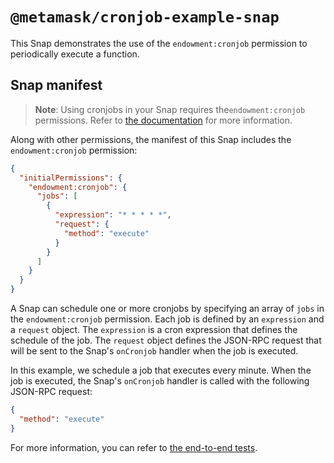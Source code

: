 # `@metamask/cronjob-example-snap`

This Snap demonstrates the use of the `endowment:cronjob` permission to
periodically execute a function.

## Snap manifest

> **Note**: Using cronjobs in your Snap requires the`endowment:cronjob`
> permissions. Refer to [the documentation](https://docs.metamask.io/snaps/reference/permissions/#endowmentcronjob)
> for more information.

Along with other permissions, the manifest of this Snap includes the
`endowment:cronjob` permission:

```json
{
  "initialPermissions": {
    "endowment:cronjob": {
      "jobs": [
        {
          "expression": "* * * * *",
          "request": {
            "method": "execute"
          }
        }
      ]
    }
  }
}
```

A Snap can schedule one or more cronjobs by specifying an array of `jobs` in
the `endowment:cronjob` permission. Each job is defined by an `expression` and
a `request` object. The `expression` is a cron expression that defines the
schedule of the job. The `request` object defines the JSON-RPC request that
will be sent to the Snap's `onCronjob` handler when the job is executed.

In this example, we schedule a job that executes every minute. When the job is
executed, the Snap's `onCronjob` handler is called with the following JSON-RPC
request:

```json
{
  "method": "execute"
}
```

For more information, you can refer to
[the end-to-end tests](./src/index.test.ts).
